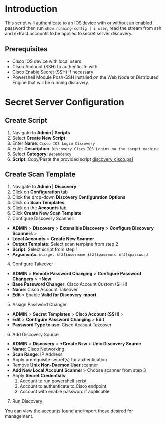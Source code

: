 # Introduction

This script will authenticate to an IOS device with or without an enabled password then run `show running-config | i user`, read the stream from ssh and extract accounts to be applied to secret server discovery.

## Prerequisites

- Cisco IOS device with local users
- Cisco Account (SSH) to authenticate with
- Cisco Enable Secret (SSH) if necessary
- Powershell Module Posh-SSH installed on the Web Node or Distributed Engine that will be running discovery.

# Secret Server Configuration

## Create Script

1. Navigate to **Admin | Scripts**
1. Select **Create New Script**
1. Enter **Name**: `Cisco IOS Login Discovery`
1. Enter **Description**: `Discovery Cisco IOS Logins on the target machine`
1. Select **Category**: `Dependency`
1. **Script**: Copy/Paste the provided script [discovery_cisco.ps1](discovery-cisco.ps1)

## Create Scan Template

1. Navigate to **Admin | Discovery**
2. Click on **Configuration** tab
3. Click the drop-down **Discovery Configuration Options**
4. Click on **Scan Templates**
5. Click on the **Accounts** tab
6. Click **Create New Scan Template**
7. Configure Discovery Scanner:

- **ADMIN** > **Discovery** > **Extensible Discovery** > **Configure Discovery Scanners** >
- **Local Accounts** > **Create New Scanner**
- **Output Template**: Select scan template from step 2
- **Script**: Select  script from step 1
- **Arguments**: `$target $[2]$username $[2]$password $[3]$password`

4. Configure Takeover

- **ADMIN** > **Remote Password Changing** > **Configure Password Changers** > **+New**
- **Base Password Changer**: Cisco Account Custom (SHH)
- **Name**: Cisco Account Takeover
- **Edit** > Enable **Valid for Discovery Import**

5. Assign Password Changer

- **ADMIN** > **Secret Templates** > **Cisco Account (SSH)** >
- **Edit** > **Configure Password Changing** > **Edit**
- **Password Type to use**: Cisco Account Takeover

6. Add Discovery Source

- **ADMIN** > **Discovery** > **+Create New** > **Unix Discovery Source**
- **Name**: Cisco Networking
- **Scan Range**: IP Address
- Apply prerequisite secret(s) for authentication
- Remove **Unix Non-Daemon User** scanner
- **Add New Local Account Scanner** > Choose scanner from step 3
- Apply **Secret Credentials**
    1. Account to run powershell script
    2. Account to authenticate to Cisco endpoint
    3. Account with enable password if applicable

7. Run Discovery

You can view the accounts found and import those desired for management.
